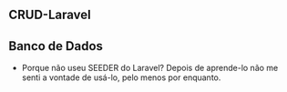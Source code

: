 ## CRUD-Laravel

## Banco de Dados
* Porque não useu SEEDER do Laravel? Depois de aprende-lo não me senti a vontade de usá-lo, pelo menos por enquanto.
